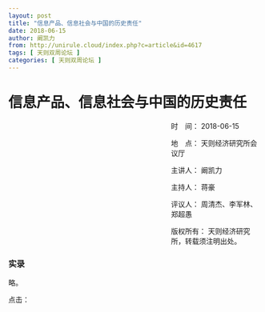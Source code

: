 ```yaml
---
layout: post
title: "信息产品、信息社会与中国的历史责任"
date: 2018-06-15
author: 阚凯力
from: http://unirule.cloud/index.php?c=article&id=4617
tags: [ 天则双周论坛 ]
categories: [ 天则双周论坛 ]
---
```


<div id="bd_lt">
 <div class="wp">
  <div class="cont">
   <h1 class="tc">
    信息产品、信息社会与中国的历史责任
   </h1>
   <div class="tc p10" style="text-align:left;padding-left:325px;">
    <p class="f16">
     时　间： 2018-06-15
    </p>
    <p class="f16">
     地　点： 天则经济研究所会议厅
    </p>
    <p class="f16">
     主讲人： 阚凯力
    </p>
    <p class="f16">
     主持人： 蒋豪
    </p>
    <p class="f16">
     评议人： 周清杰、李军林、郑超愚
    </p>
    <p class="f16">
     版权所有： 天则经济研究所，转载须注明出处。
    </p>
   </div>
   <div class="body-text fs">
    <h3 class="tit-lt">
     实录
    </h3>
    略。
   </div>
   <p class="pt20">
    点击：
   </p>
  </div>
 </div>
</div>

